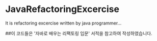# JavaRefactoringExcercise
It is refactoring excercise written by java programmer...

##이 코드들은 '자바로 배우는 리팩토링 입문' 서적을 참고하여 작성하였습니다.
